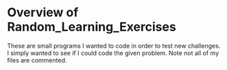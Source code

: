 # Overview of Random_Learning_Exercises
These are small programs I wanted to code in order to test new challenges. I simply wanted to see if I could code the given problem. Note not all of my files are commented. 
